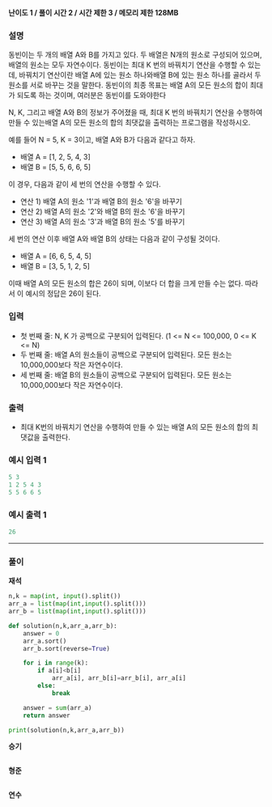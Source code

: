 **난이도 1   /  풀이 시간 2   /  시간 제한 3   /  메모리 제한 128MB**

### **설명**

동빈이는 두 개의 배열 A와 B를 가지고 있다. 두 배열은 N개의 원소로 구성되어 있으며, 배열의 원소는 모두 자연수이다. 동빈이는 최대 K 번의 바꿔치기 연산을 수행할 수 있는데, 바꿔치기 연산이란 배열 A에 있는 원소 하나와배열 B에 있는 원소 하나를 골라서 두 원소를 서로 바꾸는 것을 말한다. 동빈이의 최종 목표는 배열 A의 모든 원소의 합이 최대가 되도록 하는 것이며, 여러분은 동빈이를 도와야한다

N, K, 그리고 배열 A와 B의 정보가 주어졌을 때, 최대 K 번의 바꿔치기 연산을 수행하여 만들 수 있는배열 A의 모든 원소의 합의 최댓값을 출력하는 프로그램을 작성하시오.

예를 들어 N = 5, K = 3이고, 배열 A와 B가 다음과 같다고 하자.

- 배열 A = [1, 2, 5, 4, 3]
- 배열 B = [5, 5, 6, 6, 5]

이 경우, 다음과 같이 세 번의 연산을 수행할 수 있다.

- 연산 1) 배열 A의 원소 '1'과 배열 B의 원소 '6'을 바꾸기
- 연산 2) 배열 A의 원소 '2'와 배열 B의 원소 '6'을 바꾸기
- 연산 3) 배열 A의 원소 '3'과 배열 B의 원소 '5'를 바꾸기

세 번의 연산 이후 배열 A와 배열 B의 상태는 다음과 같이 구성될 것이다.

- 배열 A = [6, 6, 5, 4, 5]
- 배열 B = [3, 5, 1, 2, 5]

이때 배열 A의 모든 원소의 합은 26이 되며, 이보다 더 합을 크게 만들 수는 없다. 따라서 이 예시의 정답은 26이 된다.

### **입력**

- 첫 번째 줄: N, K 가 공백으로 구분되어 입력된다. (1 <= N <= 100,000, 0 <= K <= N)
- 두 번째 줄: 배열 A의 원소들이 공백으로 구분되어 입력된다. 모든 원소는 10,000,000보다 작은 자연수이다.
- 세 번째 줄: 배열 B의 원소들이 공백으로 구분되어 입력된다. 모든 원소는 10,000,000보다 작은 자연수이다.

### **출력**

- 최대 K번의 바꿔치기 연산을 수행하여 만들 수 있는 배열 A의 모든 원소의 합의 최댓값을 출력한다.

### **예시 입력 1**

```java
5 3
1 2 5 4 3
5 5 6 6 5
```

### **예시 출력 1**

```java
26
```

---

### **풀이**

**재석**

```python
n,k = map(int, input().split())
arr_a = list(map(int,input().split()))
arr_b = list(map(int,input().split()))

def solution(n,k,arr_a,arr_b):
    answer = 0
    arr_a.sort()
    arr_b.sort(reverse=True)

    for i in range(k):
        if a[i]<b[i]
            arr_a[i], arr_b[i]=arr_b[i], arr_a[i]
        else:
            break

    answer = sum(arr_a)
    return answer

print(solution(n,k,arr_a,arr_b))
```

**승기**

```java

```

**형준**

```java

```

**연수**

```python

```
